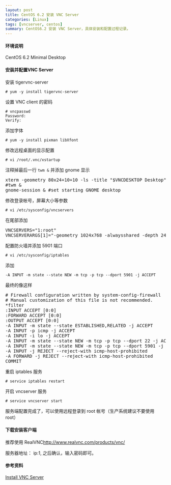 ```yaml
---
layout: post
title: CentOS 6.2 安装 VNC Server
categories: [Linux]
tags: [vncserver, centos]
summary: CentOS6.2 安装 VNC Server，具体安装和配置过程记录。
---
```

#### 环境说明
CentOS 6.2 Minimal Desktop

#### 安装并配置VNC Server
安装 tigervnc-server

    # yum -y install tigervnc-server

设置 VNC client 的密码

    # vncpasswd
    Password:
    Verify:

添加字体

    # yum -y install pixman libXfont

修改远程桌面的显示配置

    # vi /root/.vnc/xstartup

注释掉最后一行 `twm &` 并添加 gnome 显示

<pre class="prettyprint linenums">
xterm -geometry 80x24+10+10 -ls -title "$VNCDESKTOP Desktop" &
#twm &
gnome-session & #set starting GNOME desktop
</pre>

修改登录帐号，屏幕大小等参数

    # vi /etc/sysconfig/vncservers

在尾部添加
<pre class="prettyprint linenums">
VNCSERVERS="1:root"
VNCSERVERARGS[1]="-geometry 1024x768 -alwaysshared -depth 24"
</pre>

配置防火墙并添加 5901 端口

    # vi /etc/sysconfig/iptables

添加

    -A INPUT -m state --state NEW -m tcp -p tcp --dport 5901 -j ACCEPT

最终的像这样
<pre class="prettyprint linenums">
# Firewall configuration written by system-config-firewall
# Manual customization of this file is not recommended.
*filter
:INPUT ACCEPT [0:0]
:FORWARD ACCEPT [0:0]
:OUTPUT ACCEPT [0:0]
-A INPUT -m state --state ESTABLISHED,RELATED -j ACCEPT
-A INPUT -p icmp -j ACCEPT
-A INPUT -i lo -j ACCEPT
-A INPUT -m state --state NEW -m tcp -p tcp --dport 22 -j ACCEPT
-A INPUT -m state --state NEW -m tcp -p tcp --dport 5901 -j ACCEPT
-A INPUT -j REJECT --reject-with icmp-host-prohibited
-A FORWARD -j REJECT --reject-with icmp-host-prohibited
COMMIT
</pre>

重启 iptables 服务

    # service iptables restart

开启 vncserver 服务

    # service vncserver start

服务端配置完成了，可以使用远程登录到 root 帐号（生产系统建议不要使用 root）

#### 下载安装客户端
推荐使用 RealVNC<http://www.realvnc.com/products/vnc/>

服务器地址： ip:1, 之后确认，输入密码即可。

#### 参考资料
[Install VNC Server][1]  

[1]: http://www.server-world.info/en/note?os=CentOS_6&p=x&f=2
